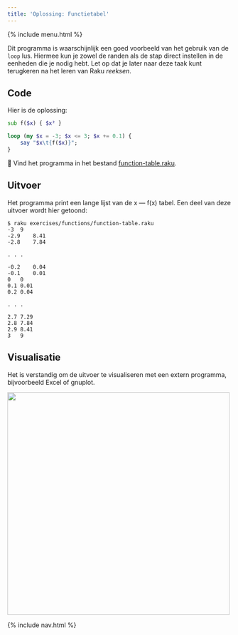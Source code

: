 ```yaml
---
title: 'Oplossing: Functietabel'
---
```


{% include menu.html %}

Dit programma is waarschijnlijk een goed voorbeeld van het gebruik van de `loop` lus. Hiermee kun je zowel de randen als de stap direct instellen in de eenheden die je nodig hebt. Let op dat je later naar deze taak kunt terugkeren na het leren van Raku _reeksen_.

## Code

Hier is de oplossing:

```raku
sub f($x) { $x² }

loop (my $x = -3; $x <= 3; $x += 0.1) {
    say "$x\t{f($x)}";
}
```

🦋 Vind het programma in het bestand [function-table.raku](https://github.com/ash/raku-course/blob/master/exercises/functions/function-table.raku).

## Uitvoer

Het programma print een lange lijst van de x — f(x) tabel. Een deel van deze uitvoer wordt hier getoond:

```console
$ raku exercises/functions/function-table.raku
-3	9
-2.9	8.41
-2.8	7.84

. . .

-0.2	0.04
-0.1	0.01
0	0
0.1	0.01
0.2	0.04

. . .

2.7	7.29
2.8	7.84
2.9	8.41
3	9
```

## Visualisatie

Het is verstandig om de uitvoer te visualiseren met een extern programma, bijvoorbeeld Excel of gnuplot.

<img src="../f-graph.png" style="width: 500px; height: auto" />

{% include nav.html %}